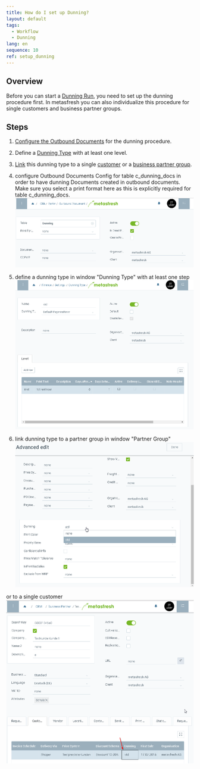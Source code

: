 ```yaml
---
title: How do I set up Dunning?
layout: default
tags:
  - Workflow
  - Dunning
lang: en
sequence: 10
ref: setup_dunning
---
```


## Overview
Before you can start a [Dunning Run](Dunning_Run), you need to set up the dunning procedure first. In metasfresh you can also individualize this procedure for single customers and business partner groups.


## Steps
1. [Configure the Outbound Documents](Outbound_Documents_Config_Dunning) for the dunning procedure.
1. Define a [Dunning Type](Define_Dunning_Type) with at least one level.
1. [Link](link_dunning_type_to_partner) this dunning type to a single [customer](New_business_partner_customer) or a [business partner group](New_Business_Partner_Group).

1. configure Outbound Documents Config for table c_dunning_docs in order to have dunning Documents created in outbound documents.  Make sure you select a print format here as this is explicitly required for table c_dunning_docs.
![](assets/Setup_Dunning-f0dcd.png)

1. define a dunning type in window "Dunning Type" with at least one step
![](assets/Setup_Dunning-e98f4.png)
1. link dunning type to a partner group in window "Partner Group"
![](assets/Setup_Dunning-fe276.png)

or to a single customer
![](assets/Setup_Dunning-2c48d.png)

